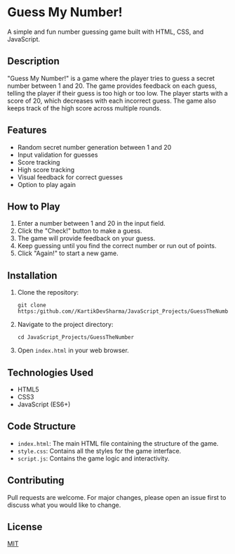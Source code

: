 
# Guess My Number!

A simple and fun number guessing game built with HTML, CSS, and JavaScript.

## Description

"Guess My Number!" is a game where the player tries to guess a secret number between 1 and 20. The game provides feedback on each guess, telling the player if their guess is too high or too low. The player starts with a score of 20, which decreases with each incorrect guess. The game also keeps track of the high score across multiple rounds.

## Features

- Random secret number generation between 1 and 20
- Input validation for guesses
- Score tracking
- High score tracking
- Visual feedback for correct guesses
- Option to play again

## How to Play

1. Enter a number between 1 and 20 in the input field.
2. Click the "Check!" button to make a guess.
3. The game will provide feedback on your guess.
4. Keep guessing until you find the correct number or run out of points.
5. Click "Again!" to start a new game.

## Installation

1. Clone the repository:
   ```
   git clone https:/github.com//KartikDevSharma/JavaScript_Projects/GuessTheNumber.git
   ```
2. Navigate to the project directory:
   ```
   cd JavaScript_Projects/GuessTheNumber
   ```
3. Open `index.html` in your web browser.

## Technologies Used

- HTML5
- CSS3
- JavaScript (ES6+)

## Code Structure

- `index.html`: The main HTML file containing the structure of the game.
- `style.css`: Contains all the styles for the game interface.
- `script.js`: Contains the game logic and interactivity.

## Contributing

Pull requests are welcome. For major changes, please open an issue first to discuss what you would like to change.

## License

[MIT](https://choosealicense.com/licenses/mit/)

